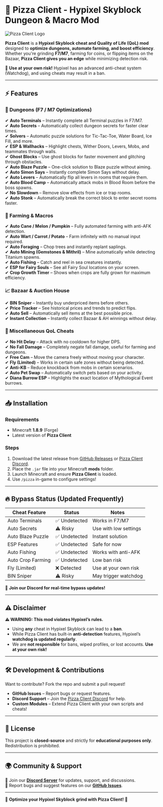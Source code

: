 # 🍕 Pizza Client - Hypixel Skyblock Dungeon & Macro Mod  

![Pizza Client Logo](https://encrypted-tbn0.gstatic.com/images?q=tbn:ANd9GcRtFFQwQ3i7o1hyZNVGYbwtjl2D_RQf5mYLvQ&s)  

**Pizza Client** is a **Hypixel Skyblock cheat and Quality of Life (QoL) mod** designed to **optimize dungeons, automate farming, and boost efficiency**. Whether you're grinding **F7/M7**, farming for coins, or flipping items on the Bazaar, **Pizza Client gives you an edge** while minimizing detection risk.  

🚨 **Use at your own risk!** Hypixel has an advanced anti-cheat system (Watchdog), and using cheats may result in a ban.  

---

## ⚡ Features  

### 🏰 Dungeons (F7 / M7 Optimizations)  
✔ **Auto Terminals** – Instantly complete all Terminal puzzles in F7/M7.  
✔ **Auto Secrets** – Automatically collect dungeon secrets for faster clear times.  
✔ **Solvers** – Automatic puzzle solutions for Tic-Tac-Toe, Water Board, Ice Fill, and more.  
✔ **ESP & Wallhacks** – Highlight chests, Wither Doors, Levers, Mobs, and teammates through walls.  
✔ **Ghost Blocks** – Use ghost blocks for faster movement and glitching through obstacles.  
✔ **Auto Blaze Puzzle** – One-click solution to Blaze puzzle without aiming.  
✔ **Auto Simon Says** – Instantly complete Simon Says without delay.  
✔ **Auto Levers** – Automatically flip all levers in rooms that require them.  
✔ **Auto Blood Camp** – Automatically attack mobs in Blood Room before the boss spawns.  
✔ **No Slowdown** – Remove slow effects from ice or trap rooms.  
✔ **Auto Stonk** – Automatically break the correct block to enter secret rooms faster.  

### 🌾 Farming & Macros  
✔ **Auto Cane / Melon / Pumpkin** – Fully automated farming with anti-AFK detection.  
✔ **Auto Wart / Carrot / Potato** – Farm infinitely with no manual input required.  
✔ **Auto Foraging** – Chop trees and instantly replant saplings.  
✔ **Auto Mining (Gemstones & Mithril)** – Mine automatically while detecting Titanium spawns.  
✔ **Auto Fishing** – Catch and reel in sea creatures instantly.  
✔ **ESP for Fairy Souls** – See all Fairy Soul locations on your screen.  
✔ **Crop Growth Timer** – Shows when crops are fully grown for maximum efficiency.  

### 📈 Bazaar & Auction House  
✔ **BIN Sniper** – Instantly buy underpriced items before others.  
✔ **Price Tracker** – See historical prices and trends to predict flips.  
✔ **Auto Sell** – Automatically sell items at the best possible price.  
✔ **Instant Collection** – Instantly collect Bazaar & AH winnings without delay.  

### 🏦 Miscellaneous QoL Cheats  
✔ **No Hit Delay** – Attack with no cooldown for higher DPS.  
✔ **No Fall Damage** – Completely negate fall damage, useful for farming and dungeons.  
✔ **Free Cam** – Move the camera freely without moving your character.  
✔ **Fly (Limited)** – Works in certain safe zones without being detected.  
✔ **Anti-KB** – Reduce knockback from mobs in certain scenarios.  
✔ **Auto Pet Swap** – Automatically switch pets based on your activity.  
✔ **Diana Burrow ESP** – Highlights the exact location of Mythological Event burrows.  

---

## 📥 Installation  

### Requirements  
- Minecraft **1.8.9** (Forge)  
- Latest version of **Pizza Client**  

### Steps  
1. Download the latest release from [GitHub Releases](https://github.com/your-repo/releases) or [Pizza Client Discord]([https://discord.gg/F2nJmajw]).  
2. Place the `.jar` file into your Minecraft **mods** folder.  
3. Launch Minecraft and ensure **Pizza Client** is loaded.  
4. Use `/pizza` in-game to configure settings!  

---

## 🔥 Bypass Status (Updated Frequently)  
| Cheat Feature        | Status        | Notes |
|----------------------|--------------|-------|
| Auto Terminals      | ✅ Undetected | Works in F7/M7 |
| Auto Secrets        | ⚠️ Risky      | Use with low settings |
| Auto Blaze Puzzle   | ✅ Undetected | Instant solution |
| ESP Features        | ✅ Undetected | Safe for now |
| Auto Fishing        | ✅ Undetected | Works with anti-AFK |
| Auto Crop Farming   | ✅ Undetected | Low ban risk |
| Fly (Limited)       | ❌ Detected   | Use at your own risk |
| BIN Sniper         | ⚠️ Risky      | May trigger watchdog |

🚨 **Join our Discord for real-time bypass updates!**  

---

## ⚠ Disclaimer  

**⚠ WARNING: This mod violates Hypixel’s rules.**  

- Using **any** cheat in Hypixel Skyblock can lead to a **ban**.  
- While Pizza Client has built-in **anti-detection** features, Hypixel’s **watchdog is updated regularly**.  
- We are **not responsible** for bans, wiped profiles, or lost accounts. **Use at your own risk!**  

---

## 🛠 Development & Contributions  

Want to contribute? Fork the repo and submit a pull request!  

- **GitHub Issues** – Report bugs or request features.  
- **Discord Support** – Join the [Pizza Client Discord](https://discord.gg/F2nJmajw) for help.  
- **Custom Modules** – Extend Pizza Client with your own scripts and cheats!  

---

## 📜 License  
This project is **closed-source** and strictly for **educational purposes only**. Redistribution is prohibited.  

---

## 🌍 Community & Support  

💬 Join our **[Discord Server]([https://discord.gg/F2nJmajw])** for updates, support, and discussions.  
🐞 Report bugs and suggest features on our **[GitHub Issues](https://github.com/your-repo/issues)**.  

---

🚀 **Optimize your Hypixel Skyblock grind with Pizza Client!** 🍕  
